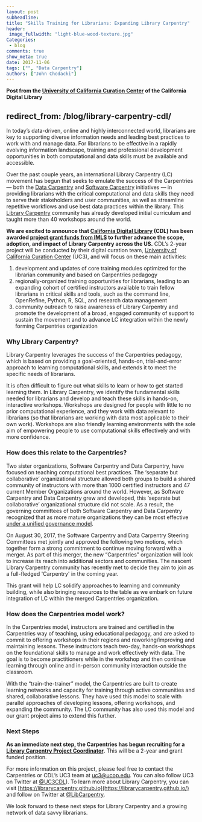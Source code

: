 ```yaml
---
layout: post
subheadline:
title: "Skills Training for Librarians: Expanding Library Carpentry"
header:
 image_fullwidth: "light-blue-wood-texture.jpg"
Categories:
 - blog
comments: true
show_meta: true
date: 2017-11-06
tags: ["", "Data Carpentry"]
authors: ["John Chodacki"]
---
```


**Post from the [University of California Curation Center](http://uc3.cdlib.org/2017/11/06/skills-training-for-librarians-expanding-library-carpentry/) of the California Digital Library**

redirect_from: /blog/library-carpentry-cdl/
---

In today’s data-driven, online and highly interconnected world, librarians are key to supporting diverse information needs and leading best practices to work with and manage data. For librarians to be effective in a rapidly evolving information landscape, training and professional development opportunities in both computational and data skills must be available and accessible.

Over the past couple years, an international Library Carpentry (LC) movement has begun that seeks to emulate the success of the Carpentries — both the [Data Carpentry](http://www.datacarpentry.org) and [Software Carpentry](https://software-carpentry.org) initiatives — in providing librarians with the critical computational and data skills they need to serve their stakeholders and user communities, as well as streamline repetitive workflows and use best data practices within the library. This [Library Carpentry](http://librarycarpentry.github.io/) community has already developed initial curriculum and taught more than 40 workshops around the world.

**We are excited to announce that [California Digital Library](http://www.cdlib.org) (CDL) has been awarded [project grant funds from IMLS](https://www.imls.gov/grants/awarded/RE-85-17-0121-17) to further advance the scope, adoption, and impact of Library Carpentry across the US.**  CDL’s 2-year project will be conducted by their digital curation team, [University of California Curation Center](http://uc3.cdlib.org) (UC3), and will focus on these main activities:
1. development and updates of core training modules optimized for the librarian community and based on Carpentries pedagogy
2. regionally-organized training opportunities for librarians, leading to an expanding cohort of certified instructors available to train fellow librarians in critical skills and tools, such as the command line, OpenRefine, Python, R, SQL, and research data management
3. community outreach to raise awareness of Library Carpentry and promote the development of a broad, engaged community of support to sustain the movement and to advance LC integration within the newly forming Carpentries organization

### Why Library Carpentry?
Library Carpentry leverages the success of the Carpentries pedagogy, which is based on providing a goal-oriented, hands-on, trial-and-error approach to learning computational skills, and extends it to meet the specific needs of librarians.

It is often difficult to figure out what skills to learn or how to get started learning them. In Library Carpentry, we identify the fundamental skills needed for librarians and develop and teach these skills in hands-on, interactive workshops. Workshops are designed for people with little to no prior computational experience, and they work with data relevant to librarians (so that librarians are working with data most applicable to their own work). Workshops are also friendly learning environments with the sole aim of empowering people to use computational skills effectively and with more confidence.

### How does this relate to the Carpentries?
Two sister organizations, Software Carpentry and Data Carpentry, have focused on teaching computational best practices. The ‘separate but collaborative’ organizational structure allowed both groups to build a shared community of instructors with more than 1000 certified instructors and 47 current Member Organizations around the world.  However, as Software Carpentry and Data Carpentry grew and developed, this ‘separate but collaborative’ organizational structure did not scale. As a result, the governing committees of both Software Carpentry and Data Carpentry recognized that as more mature organizations they can be most effective [under a unified governance model](https://software-carpentry.org/blog/2017/09/merger.html).

On August 30, 2017, the Software Carpentry and Data Carpentry Steering Committees met jointly and approved the following two motions, which together form a strong commitment to continue moving forward with a merger.  As part of this merger, the new “Carpentries” organization will look to increase its reach into additional sectors and communities.  The nascent Library Carpentry community has recently met to decide they aim to join as a full-fledged 'Carpentry' in the coming year.

This grant will help LC solidify approaches to learning and community building, while also bringing resources to the table as we embark on future integration of LC within the merged Carpentries organization.

### How does the Carpentries model work?

In the Carpentries model, instructors are trained and certified in the Carpentries way of teaching, using educational pedagogy, and are asked to commit to offering workshops in their regions and reworking/improving and maintaining lessons. These instructors teach two-day, hands-on workshops on the foundational skills to manage and work effectively with data. The goal is to become practitioners while in the workshop and then continue learning through online and in-person community interaction outside the classroom.

With the “train-the-trainer” model, the Carpentries are built to create learning networks and capacity for training through active communities and shared, collaborative lessons. They have used this model to scale with parallel approaches of developing lessons, offering workshops, and expanding the community. The LC community has also used this model and our grant project aims to extend this further.

### Next Steps
**As an immediate next step, the Carpentries has begun recruiting for a [Library Carpentry Project Coordinator](http://www.datacarpentry.org/jobs/).**  This will be a 2-year and grant funded position. 

For more information on this project, please feel free to contact the Carpentries or CDL’s UC3 team at [uc3@ucop.edu](mailto:uc3@ucop.edu). You can also follow UC3 on Twitter at [@UC3CDL](https://twitter.com/UC3CDL)).  To learn more about Library Carpentry, you can visit [https://librarycarpentry.github.io](https://librarycarpentry.github.io/) and follow on Twitter at [@LibCarpentry](https://twitter.com/LibCarpentry).

We look forward to these next steps for Library Carpentry and a growing network of data savvy librarians.
